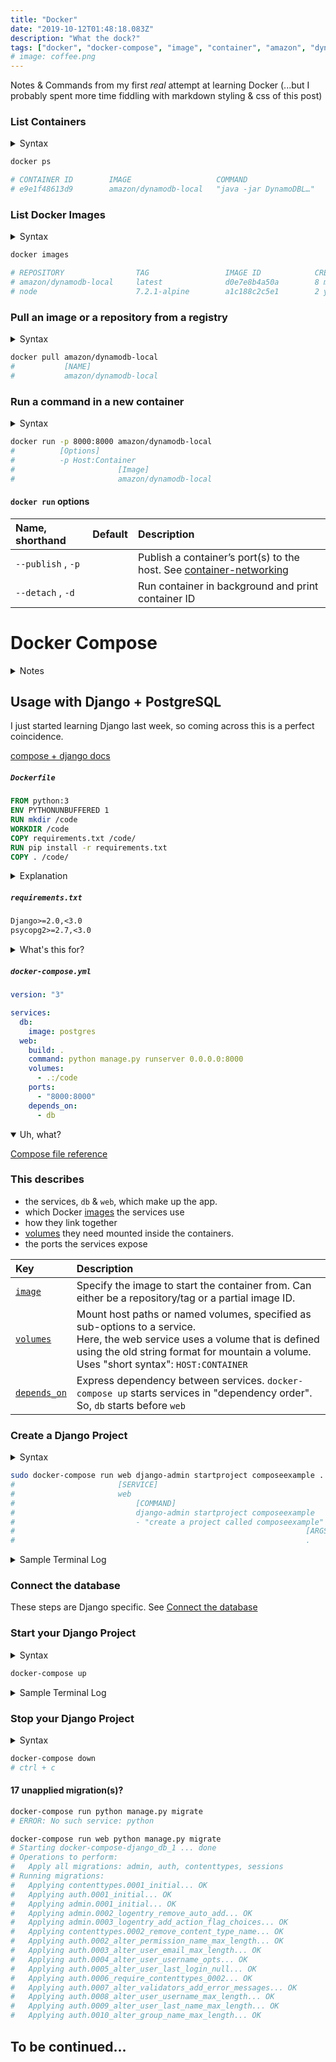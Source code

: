 ```yaml
---
title: "Docker"
date: "2019-10-12T01:48:18.083Z"
description: "What the dock?"
tags: ["docker", "docker-compose", "image", "container", "amazon", "dynamodb"]
# image: coffee.png
---
```


Notes & Commands from my first _real_ attempt at learning Docker (...but I probably spent more time fiddling with markdown styling & css of this post)

### List Containers

<details>
  <summary>Syntax</summary>

```
docker ps [OPTIONS]
```

[ps-docs](https://docs.docker.com/engine/reference/commandline/ps/)

</details>

```bash
docker ps

# CONTAINER ID        IMAGE                   COMMAND                  CREATED             STATUS              PORTS                              NAMES
# e9e1f48613d9        amazon/dynamodb-local   "java -jar DynamoDBL…"   9 seconds ago       Up 8 seconds        8000/tcp, 0.0.0.0:8000->8008/tcp   festive_lamport
```

### List Docker Images

<details>
  <summary>Syntax</summary>

```
docker images [OPTIONS] [REPOSITORY[:TAG]]
```

[images-docs](https://docs.docker.com/engine/reference/commandline/images/)

</details>

```bash
docker images

# REPOSITORY                TAG                 IMAGE ID            CREATED             SIZE
# amazon/dynamodb-local     latest              d0e7e8b4a50a        8 months ago        506MB
# node                      7.2.1-alpine        a1c188c2c5e1        2 years ago         55.3MB
```

### Pull an image or a repository from a registry

<details>
  <summary>Syntax</summary>

```
docker pull [OPTIONS] NAME[:TAG|@DIGEST]
```

[pull-docs](https://docs.docker.com/engine/reference/commandline/pull/)

</details>

```bash
docker pull amazon/dynamodb-local
#           [NAME]
#           amazon/dynamodb-local
```

### Run a command in a new container

<details>
  <summary>Syntax</summary>

```
docker run [OPTIONS] IMAGE [COMMAND][arg...]
```

[run-docs](https://docs.docker.com/engine/reference/commandline/run/)

</details>

```bash
docker run -p 8000:8000 amazon/dynamodb-local
#          [Options]
#          -p Host:Container
#                       [Image]
#                       amazon/dynamodb-local
```

#### `docker run` options

| Name, shorthand    | Default | Description                                                                                                                            |
| :----------------- | :------ | :------------------------------------------------------------------------------------------------------------------------------------- |
| `--publish` , `-p` |         | Publish a container’s port(s) to the host. See [container-networking](https://docs.docker.com/config/containers/container-networking/) |
| `--detach` , `-d`  |         | Run container in background and print container ID                                                                                     |

# Docker Compose

<details>
  <summary>Notes</summary>

[compose-docs](https://docs.docker.com/compose/)

<h3>What is docker-compose?</h3>

- _"A tool for defining and running multi-container Docker applications"_
- _"You use a YAML file to configure your application’s services"_

<h3>3 step process to using docker-compose</h3>

1. Define your app’s environment with a **Dockerfile** so it can be reproduced anywhere.

2. Define the services that make up your app in `docker-compose.yml` so they can be run together in an isolated environment.

3. Run `docker-compose up` and **Compose** starts and runs your entire app.

</details>

## Usage with Django + PostgreSQL

I just started learning Django last week, so coming across this is a perfect coincidence.

[compose + django docs](https://docs.docker.com/compose/django/)

##### `Dockerfile`

```Dockerfile
FROM python:3
ENV PYTHONUNBUFFERED 1
RUN mkdir /code
WORKDIR /code
COPY requirements.txt /code/
RUN pip install -r requirements.txt
COPY . /code/
```

<details>
  <summary>Explanation</summary>

| Statement                                                              | Params                            | What's going on?                                                                                                                                                                                                          |
| :--------------------------------------------------------------------- | :-------------------------------- | :------------------------------------------------------------------------------------------------------------------------------------------------------------------------------------------------------------------------ |
| [`FROM`](https://docs.docker.com/engine/reference/builder/#from)       | `python:3`                        | This Dockerfile starts with ha Python 3 parent image                                                                                                                                                                      |
| [`ENV`](https://docs.docker.com/engine/reference/builder/#env)         | `PYTHONUNBUFFERED` `1`            | Set environment variable                                                                                                                                                                                                  |
| [`RUN`](https://docs.docker.com/engine/reference/builder/#run)         | `mkdir /code`                     | Add a new directory to the image                                                                                                                                                                                          |
| [`WORKDIR`](https://docs.docker.com/engine/reference/builder/#workdir) | `/code`                           | Set working directory to `code/` for following `RUN`, `CMD`, `ENTRYPOINT`, `COPY`, `ADD` commands                                                                                                                         |
| [`COPY`](https://docs.docker.com/engine/reference/builder/#copy)       | `requirements.txt` `/code/`       | Copy files/dirs from `<src>` to the filesystem of the container, `<dest>` <br/> <li>`src` is relative to the source of the context of the build</li> <li>`dest` is an absolute path, or a path relative to `WORKDIR`</li> |
| `RUN`                                                                  | `pip install -r requirements.txt` | Run pip install on the container                                                                                                                                                                                          |
| `COPY`                                                                 | `.` `/code/`                      | ?                                                                                                                                                                                                                         |

</details>

##### `requirements.txt`

```txt
Django>=2.0,<3.0
psycopg2>=2.7,<3.0
```

<details>
  <summary>What's this for?</summary>

This file is used by the `RUN pip install -r requirements.txt` command in the `Dockerfile`.

</details>

##### `docker-compose.yml`

```yaml
version: "3"

services:
  db:
    image: postgres
  web:
    build: .
    command: python manage.py runserver 0.0.0.0:8000
    volumes:
      - .:/code
    ports:
      - "8000:8000"
    depends_on:
      - db
```

<details open>
  <summary>Uh, what?</summary>

[Compose file reference](https://docs.docker.com/compose/compose-file/)

<h3>This describes</h3>

- the services, `db` & `web`, which make up the app.
- which Docker [images](https://docs.docker.com/compose/compose-file/#image) the services use
- how they link together
- [volumes](https://docs.docker.com/compose/compose-file/#volumes) they need mounted inside the containers.
- the ports the services expose

| Key                                                                      | Description                                                                                                                                                                                                                       |
| :----------------------------------------------------------------------- | :-------------------------------------------------------------------------------------------------------------------------------------------------------------------------------------------------------------------------------- |
| [`image`](https://docs.docker.com/compose/compose-file/#image)           | Specify the image to start the container from. Can either be a repository/tag or a partial image ID.                                                                                                                              |
| [`volumes`](https://docs.docker.com/compose/compose-file/#volumes)       | Mount host paths or named volumes, specified as sub-options to a service. <br/>Here, the web service uses a volume that is defined using the old string format for mountain a volume. <br/> Uses "short syntax": `HOST:CONTAINER` |
| [`depends_on`](https://docs.docker.com/compose/compose-file/#depends_on) | Express dependency between services. `docker-compose up` starts services in "dependency order". So, `db` starts before `web`                                                                                                      |

</details>

### Create a Django Project

<details>
  <summary>Syntax</summary>

```
run [options] [-v VOLUME...] [-p PORT...] [-e KEY=VAL...] [-l KEY=VALUE...] SERVICE [COMMAND] [ARGS...]
```

[docker-compose run docs](https://docs.docker.com/compose/reference/run/)

Runs a one-time command against a service.

The following command instructs Compose to run `django-admin startproject composeexample` in a container, using the `web` service's image and configuration.

Because the `web` image doesn't exist yet, Compose builds it from the current directory, as specified by the `build: .` line in `docker-compose.yml`

</details>

```bash
sudo docker-compose run web django-admin startproject composeexample .
#                       [SERVICE]
#                       web
#                           [COMMAND]
#                           django-admin startproject composeexample
#                           - "create a project called composeexample"
#                                                                 [ARGS]
#                                                                 .
```

<details>
  <summary>Sample Terminal Log</summary>

```
~/r/docker-compose-django $
~/r/docker-compose-django $ touch Dockerfile
~/r/docker-compose-django $ vim Dockerfile
~/r/docker-compose-django $ touch requirements.txt
~/r/docker-compose-django $ vim requirements.txt
~/r/docker-compose-django $ touch docker-compose.yml
~/r/docker-compose-django $ vim docker-compose.yml
~/r/docker-compose-django $ sudo docker-compose run web django-admin startproject composeexample .
Password:
Creating network "docker-compose-django_default" with the default driver
Pulling db (postgres:)...
latest: Pulling from library/postgres
b8f262c62ec6: Pull complete
fe6da876d968: Pull complete
46b9d53972f5: Pull complete
23a11bddcc75: Pull complete
d6744ba78bdc: Pull complete
8d95423a7aa9: Pull complete
8590ba4183e5: Pull complete
ed97b9b8e039: Pull complete
d9b574d4da1e: Pull complete
04119344259c: Pull complete
774edf2116fc: Pull complete
2d839f35fc94: Pull complete
77d2dd4efe0a: Pull complete
22c5d24859af: Pull complete
Digest: sha256:3dbb3cb945dfe0316dcdd3a75e8a3c6192ce30f87a9952f285b9ba2f02b81982
Status: Downloaded newer image for postgres:latest
Creating docker-compose-django_db_1 ... done
Building web
Step 1/7 : FROM python:3
3: Pulling from library/python
4a56a430b2ba: Pull complete
4b5cacb629f5: Pull complete
14408c8d4f9a: Pull complete
ea67eaa7dd42: Pull complete
4d134ac3fe4b: Pull complete
4c55f6f5d7f0: Pull complete
6ae475e50652: Pull complete
6f4152644229: Pull complete
6933d3d46042: Pull complete
Digest: sha256:9455815814cd05da0fe73fba64dbed5a3dcb582c757b6c7591c49178c3a4398c
Status: Downloaded newer image for python:3
 ---> 02d2bb146b3b
Step 2/7 : ENV PYTHONUNBUFFERED 1
 ---> Running in 4eb161cc1ff9
Removing intermediate container 4eb161cc1ff9
 ---> c47637decb35
Step 3/7 : RUN mkdir /code
 ---> Running in dac0b2776f8c
Removing intermediate container dac0b2776f8c
 ---> 906b1e10b143
Step 4/7 : WORKDIR /code
 ---> Running in 19cecd5bb2d9
Removing intermediate container 19cecd5bb2d9
 ---> 606becca4aea
Step 5/7 : COPY requirements.txt /code/
 ---> 98b4d6c6d83e
Step 6/7 : RUN pip install -r requirements.txt
 ---> Running in 61c6a6b94003
Collecting Django<3.0,>=2.0 (from -r requirements.txt (line 1))
  Downloading https://files.pythonhosted.org/packages/b2/79/df0ffea7bf1e02c073c2633702c90f4384645c40a1dd09a308e02ef0c817/Django-2.2.6-py3-none-any.whl (7.5MB)
Collecting psycopg2<3.0,>=2.7 (from -r requirements.txt (line 2))
  Downloading https://files.pythonhosted.org/packages/5c/1c/6997288da181277a0c29bc39a5f9143ff20b8c99f2a7d059cfb55163e165/psycopg2-2.8.3.tar.gz (377kB)
Collecting sqlparse (from Django<3.0,>=2.0->-r requirements.txt (line 1))
  Downloading https://files.pythonhosted.org/packages/ef/53/900f7d2a54557c6a37886585a91336520e5539e3ae2423ff1102daf4f3a7/sqlparse-0.3.0-py2.py3-none-any.whl
Collecting pytz (from Django<3.0,>=2.0->-r requirements.txt (line 1))
  Downloading https://files.pythonhosted.org/packages/e7/f9/f0b53f88060247251bf481fa6ea62cd0d25bf1b11a87888e53ce5b7c8ad2/pytz-2019.3-py2.py3-none-any.whl (509kB)
Building wheels for collected packages: psycopg2
  Building wheel for psycopg2 (setup.py): started
  Building wheel for psycopg2 (setup.py): finished with status 'done'
  Created wheel for psycopg2: filename=psycopg2-2.8.3-cp37-cp37m-linux_x86_64.whl size=465788 sha256=6d3889e010861b408ec9cc225ca637438d0394685fd4ae5daf324eb79e671eb7
  Stored in directory: /root/.cache/pip/wheels/48/06/67/475967017d99b988421b87bf7ee5fad0dad789dc349561786b
Successfully built psycopg2
Installing collected packages: sqlparse, pytz, Django, psycopg2
Successfully installed Django-2.2.6 psycopg2-2.8.3 pytz-2019.3 sqlparse-0.3.0
Removing intermediate container 61c6a6b94003
 ---> febdc392632b
Step 7/7 : COPY . /code/
 ---> e17ab833112b
Successfully built e17ab833112b
Successfully tagged docker-compose-django_web:latest
WARNING: Image for service web was built because it did not already exist. To rebuild this image you must use `docker-compose build` or `docker-compose up --build`.
```

</details>

### Connect the database

These steps are Django specific. See [Connect the database](https://docs.docker.com/compose/django/#connect-the-database)

### Start your Django Project

<details>
  <summary>Syntax</summary>

```
docker-compose up [options] [--scale SERVICE=NUM...] [SERVICE...]
```

[docker-compose up docs](https://docs.docker.com/compose/reference/up/)

</details>

```bash
docker-compose up
```

<details>
  <summary>Sample Terminal Log</summary>

```
~/r/docker-compose-django $ docker-compose up                                                                               11:59:26
Starting docker-compose-django_db_1 ... done
Recreating docker-compose-django_web_1 ... done
Attaching to docker-compose-django_db_1, docker-compose-django_web_1
db_1   | 2019-10-12 15:59:45.658 UTC [1] LOG:  starting PostgreSQL 12.0 (Debian 12.0-2.pgdg100+1) on x86_64-pc-linux-gnu, compiled by gcc (Debian 8.3.0-6) 8.3.0, 64-bit
db_1   | 2019-10-12 15:59:45.658 UTC [1] LOG:  listening on IPv4 address "0.0.0.0", port 5432
db_1   | 2019-10-12 15:59:45.658 UTC [1] LOG:  listening on IPv6 address "::", port 5432
db_1   | 2019-10-12 15:59:45.661 UTC [1] LOG:  listening on Unix socket "/var/run/postgresql/.s.PGSQL.5432"
db_1   | 2019-10-12 15:59:45.674 UTC [25] LOG:  database system was interrupted; last known up at 2019-10-12 15:59:09 UTC
db_1   | 2019-10-12 15:59:45.761 UTC [25] LOG:  database system was not properly shut down; automatic recovery in progress
db_1   | 2019-10-12 15:59:45.763 UTC [25] LOG:  redo starts at 0/1645598
db_1   | 2019-10-12 15:59:45.763 UTC [25] LOG:  invalid record length at 0/16455D0: wanted 24, got 0
db_1   | 2019-10-12 15:59:45.763 UTC [25] LOG:  redo done at 0/1645598
db_1   | 2019-10-12 15:59:45.773 UTC [1] LOG:  database system is ready to accept connections
web_1  | Watching for file changes with StatReloader
web_1  | Performing system checks...
web_1  |
web_1  | System check identified no issues (0 silenced).
web_1  |
web_1  | You have 17 unapplied migration(s). Your project may not work properly until you apply the migrations for app(s): admin, auth, contenttypes, sessions.
web_1  | Run 'python manage.py migrate' to apply them.
web_1  | October 12, 2019 - 15:59:47
web_1  | Django version 2.2.6, using settings 'composeexample.settings'
web_1  | Starting development server at http://0.0.0.0:8000/
web_1  | Quit the server with CONTROL-C.
```

</details>

### Stop your Django Project

<details>
  <summary>Syntax</summary>

```
docker-compose down [options]
```

[docker-compose down docs](https://docs.docker.com/compose/reference/down/)

</details>

```bash
docker-compose down
# ctrl + c
```

#### 17 unapplied migration(s)?

```bash
docker-compose run python manage.py migrate
# ERROR: No such service: python
```

```bash
docker-compose run web python manage.py migrate
# Starting docker-compose-django_db_1 ... done
# Operations to perform:
#   Apply all migrations: admin, auth, contenttypes, sessions
# Running migrations:
#   Applying contenttypes.0001_initial... OK
#   Applying auth.0001_initial... OK
#   Applying admin.0001_initial... OK
#   Applying admin.0002_logentry_remove_auto_add... OK
#   Applying admin.0003_logentry_add_action_flag_choices... OK
#   Applying contenttypes.0002_remove_content_type_name... OK
#   Applying auth.0002_alter_permission_name_max_length... OK
#   Applying auth.0003_alter_user_email_max_length... OK
#   Applying auth.0004_alter_user_username_opts... OK
#   Applying auth.0005_alter_user_last_login_null... OK
#   Applying auth.0006_require_contenttypes_0002... OK
#   Applying auth.0007_alter_validators_add_error_messages... OK
#   Applying auth.0008_alter_user_username_max_length... OK
#   Applying auth.0009_alter_user_last_name_max_length... OK
#   Applying auth.0010_alter_group_name_max_length... OK
```

## To be continued...
